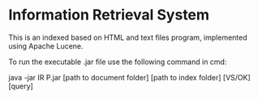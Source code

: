 # Information Retrieval System

This is an indexed based on HTML and text files program, implemented using Apache Lucene.

To run the executable .jar file use the following command in cmd:

java -jar IR P.jar [path to document folder] [path to index folder] [VS/OK] [query]
